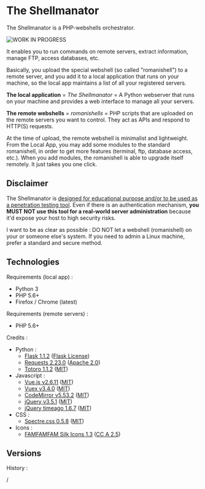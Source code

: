 # The Shellmanator

The Shellmanator is a PHP-webshells orchestrator.

![WORK IN PROGRESS](https://lh3.googleusercontent.com/qCbfU3gxX76gR5LCV3yCr-JcMa6B_r5PJhe736LZRXnHx0jTxWA47PPmwqUq5jSMSuM)

It enables you to run commands on remote servers, extract information, manage
FTP, access databases, etc.

Basically, you upload the special webshell (so called "romanishell") to a
remote server, and you add it to a local application that runs on your machine,
so the local app maintains a list of all your registered servers.

**The local application** = *The Shellmanator* = A Python webserver that runs
on your machine and provides a web interface to manage all your servers.

**The remote webshells** = *romanishells* = PHP scripts that are uploaded on
the remote servers you want to control. They act as APIs and respond to
HTTP(S) requests.

At the time of upload, the remote webshell is minimalist and lightweight.
From the Local App, you may add some modules to the standard romanishell, in
order to get more features (terminal, ftp, database access, etc.).
When you add modules, the romanishell is able to upgrade itself remotely. It
just takes you one click.


## Disclaimer

The Shellmanator is <ins>designed for educational purpose and/or to be used as
a penetration testing tool</ins>. Even if there is an authentication mechanism,
**you MUST NOT use this tool for a real-world server administration** because
it'd expose your host to high security risks.

I want to be as clear as possible : DO NOT let a webshell (romanishell) on
your or someone else's system. If you need to admin a Linux machine, prefer a
standard and secure method.


## Technologies

Requirements (local app) :

* Python 3
* PHP 5.6+
* Firefox / Chrome (latest)

Requirements (remote servers) :

* PHP 5.6+

Credits :

* Python :
  * [Flask 1.1.2](https://flask.palletsprojects.com/en/1.1.x/) ([Flask License](https://flask.palletsprojects.com/en/1.1.x/license/))
  * [Requests 2.23.0](https://requests.readthedocs.io/en/master/) ([Apache 2.0](https://www.apache.org/licenses/LICENSE-2.0))
  * [Totoro 1.1.2](https://github.com/ray0be/totororequests) ([MIT](https://opensource.org/licenses/MIT))
* Javascript :
  * [Vue.js v2.6.11](https://vuejs.org/) ([MIT](https://opensource.org/licenses/MIT))
  * [Vuex v3.4.0](https://vuex.vuejs.org) ([MIT](https://opensource.org/licenses/MIT))
  * [CodeMirror v5.53.2](https://codemirror.net/) ([MIT](https://opensource.org/licenses/MIT))
  * [jQuery v3.5.1](https://jquery.com/) ([MIT](https://opensource.org/licenses/MIT))
  * [jQuery timeago 1.6.7](https://timeago.yarp.com/) ([MIT](https://opensource.org/licenses/MIT))
* CSS :
  * [Spectre.css 0.5.8](https://picturepan2.github.io/spectre/index.html) ([MIT](https://opensource.org/licenses/MIT))
* Icons :
  * [FAMFAMFAM Silk Icons 1.3](http://www.famfamfam.com/lab/icons/silk/) ([CC A 2.5](https://creativecommons.org/licenses/by/2.5/))


## Versions

History :

/

